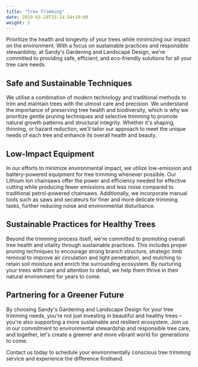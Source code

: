 ```yaml
---
title: "Tree Trimming"
date: 2019-03-28T15:14:54+10:00
weight: 5
---
```


Prioritize the health and longevity of your trees while minimizing our impact on the environment. With a focus on sustainable practices and responsible stewardship, at Sandy's Gardening and Landscape Design, we're committed to providing safe, efficient, and eco-friendly solutions for all your tree care needs.

## Safe and Sustainable Techniques

We utilise a combination of modern technology and traditional methods to trim and maintain trees with the utmost care and precision. We understand the importance of preserving tree health and biodiversity, which is why we prioritize gentle pruning techniques and selective trimming to promote natural growth patterns and structural integrity. Whether it's shaping, thinning, or hazard reduction, we'll tailor our approach to meet the unique needs of each tree and enhance its overall health and beauty.

## Low-Impact Equipment

In our efforts to minimize environmental impact, we utilize low-emission and battery-powered equipment for tree trimming whenever possible. Our Lithium Ion chainsaws offer the power and efficiency needed for effective cutting while producing fewer emissions and less noise compared to traditional petrol-powered chainsaws. Additionally, we incorporate manual tools such as saws and secateurs for finer and more delicate trimming tasks, further reducing noise and environmental disturbance.

## Sustainable Practices for Healthy Trees

Beyond the trimming process itself, we're committed to promoting overall tree health and vitality through sustainable practices. This includes proper pruning techniques to encourage strong branch structure, strategic limb removal to improve air circulation and light penetration, and mulching to retain soil moisture and enrich the surrounding ecosystem. By nurturing your trees with care and attention to detail, we help them thrive in their natural environment for years to come.

## Partnering for a Greener Future

By choosing Sandy's Gardening and Landscape Design for your tree trimming needs, you're not just investing in beautiful and healthy trees – you're also supporting a more sustainable and resilient ecosystem. Join us in our commitment to environmental stewardship and responsible tree care, and together, let's create a greener and more vibrant world for generations to come.

Contact us today to schedule your environmentally conscious tree trimming service and experience the difference firsthand.